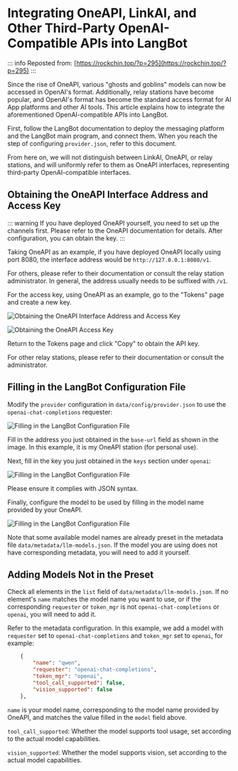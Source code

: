 # Integrating OneAPI, LinkAI, and Other Third-Party OpenAI-Compatible APIs into LangBot

::: info 
Reposted from: [https://rockchin.top/?p=295](https://rockchin.top/?p=295)
:::

Since the rise of OneAPI, various "ghosts and goblins" models can now be accessed in OpenAI's format. Additionally, relay stations have become popular, and OpenAI's format has become the standard access format for AI App platforms and other AI tools. This article explains how to integrate the aforementioned OpenAI-compatible APIs into LangBot.

First, follow the LangBot documentation to deploy the messaging platform and the LangBot main program, and connect them. When you reach the step of configuring `provider.json`, refer to this document.

From here on, we will not distinguish between LinkAI, OneAPI, or relay stations, and will uniformly refer to them as OneAPI interfaces, representing third-party OpenAI-compatible interfaces.

## Obtaining the OneAPI Interface Address and Access Key

::: warning 
If you have deployed OneAPI yourself, you need to set up the channels first. Please refer to the OneAPI documentation for details. After configuration, you can obtain the key.
:::

Taking OneAPI as an example, if you have deployed OneAPI locally using port 8080, the interface address would be `http://127.0.0.1:8080/v1`.

For others, please refer to their documentation or consult the relay station administrator. In general, the address usually needs to be suffixed with `/v1`.

For the access key, using OneAPI as an example, go to the "Tokens" page and create a new key.

![Obtaining the OneAPI Interface Address and Access Key](/assets/image/one-api-01.png)

![Obtaining the OneAPI Access Key](/assets/image/one-api-02.png)

Return to the Tokens page and click "Copy" to obtain the API key.

For other relay stations, please refer to their documentation or consult the administrator.

## Filling in the LangBot Configuration File

Modify the `provider` configuration in `data/config/provider.json` to use the `openai-chat-completions` requester:

![Filling in the LangBot Configuration File](/assets/image/one-api-03.png)

Fill in the address you just obtained in the `base-url` field as shown in the image. In this example, it is my OneAPI station (for personal use).

Next, fill in the key you just obtained in the `keys` section under `openai`:

![Filling in the LangBot Configuration File](/assets/image/one-api-04.png)

Please ensure it complies with JSON syntax.

Finally, configure the model to be used by filling in the model name provided by your OneAPI.

![Filling in the LangBot Configuration File](/assets/image/one-api-05.png)

Note that some available model names are already preset in the metadata file `data/metadata/llm-models.json`. If the model you are using does not have corresponding metadata, you will need to add it yourself.

## Adding Models Not in the Preset

Check all elements in the `list` field of `data/metadata/llm-models.json`. If no element's `name` matches the model name you want to use, or if the corresponding `requester` or `token_mgr` is not `openai-chat-completions` or `openai`, you will need to add it.

Refer to the metadata configuration. In this example, we add a model with `requester` set to `openai-chat-completions` and `token_mgr` set to `openai`, for example:

```json
    {
        "name": "qwen",
        "requester": "openai-chat-completions",
        "token_mgr": "openai",
        "tool_call_supported": false,
        "vision_supported": false
    },
```

`name` is your model name, corresponding to the model name provided by OneAPI, and matches the value filled in the `model` field above.

`tool_call_supported`: Whether the model supports tool usage, set according to the actual model capabilities.

`vision_supported`: Whether the model supports vision, set according to the actual model capabilities.